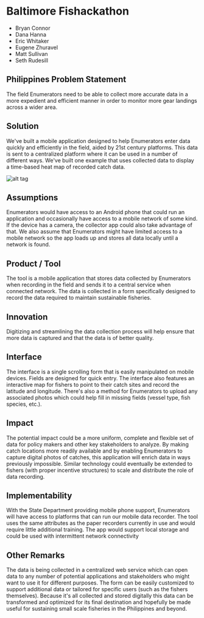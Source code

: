 # Baltimore Fishackathon

* Bryan Connor
* Dana Hanna	
* Eric Whitaker
* Eugene Zhuravel
* Matt Sullivan
* Seth Rudesill

## Philippines Problem Statement
The field Enumerators need to be able to collect more accurate data in a more expedient and efficient manner in order to monitor more gear landings across a wider area. 

## Solution
We've built a mobile application designed to help Enumerators enter data quickly and efficiently in the field, aided by 21st century platforms. This data is sent to a centralized platform where it can be used in a number of different ways. We've built one example that uses collected data to display a time-based heat map of recorded catch data. 

![alt tag](https://raw.github.com/thesoftwarejedi/fishackathon/master/collector.png)

## Assumptions
Enumerators would have access to an Android phone that could run an application and occasionally have access to a mobile network of some kind. If the device has a camera, the collector app could also take advantage of that. We also assume that Enumerators might have limited access to a mobile network so the app loads up and stores all data locally until a network is found.

## Product / Tool
The tool is a mobile application that stores data collected by Enumerators when recording in the field and sends it to a central service when connected network. The data is collected in a form specifically designed to record the data required to maintain sustainable fisheries. 

## Innovation 
Digitizing and streamlining the data collection process will help ensure that more data is captured and that the data is of better quality. 

## Interface
The interface is a single scrolling form that is easily manipulated on mobile devices. Fields are designed for quick entry. The interface also features an interactive map for fishers to point to their catch sites and record the latitude and longitude. There's also a method for Enumerators to upload any associated photos which could help fill in missing fields (vessel type, fish species, etc.). 

## Impact
The potential impact could be a more uniform, complete and flexible set of data for policy makers and other key stakeholders to analyze. By making catch locations more readily available and by enabling Enumerators to capture digital photos of catches, this application will enrich data in ways previously impossible. Similar technology could eventually be extended to fishers (with proper incentive structures) to scale and distribute the role of data recording. 

## Implementability
With the State Department providing mobile phone support, Enumerators will have access to platforms that can run our mobile data recorder. The tool uses the same attributes as the paper recorders currently in use and would require little additional training. The app would support local storage and could be used with intermittent network connectivity 

## Other Remarks 
The data is being collected in a centralized web service which can open data to any number of potential applications and stakeholders who might want to use it for different purposes. The form can be easily customized to support additional data or tailored for specific users (such as the fishers themselves). Because it's all collected and stored digitally this data can be transformed and optimized for its final destination and hopefully be made useful for sustaining small scale fisheries in the Philippines and beyond. 
